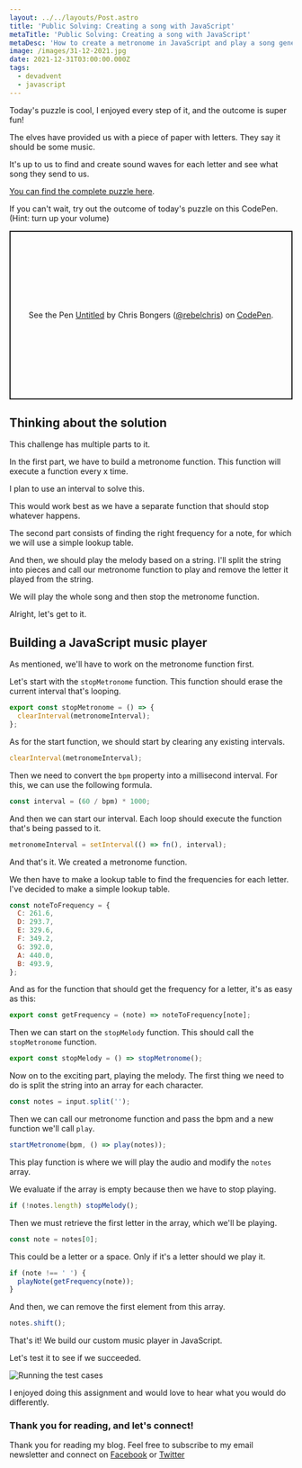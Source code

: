 ```yaml
---
layout: ../../layouts/Post.astro
title: 'Public Solving: Creating a song with JavaScript'
metaTitle: 'Public Solving: Creating a song with JavaScript'
metaDesc: 'How to create a metronome in JavaScript and play a song generated by JavaScript'
image: /images/31-12-2021.jpg
date: 2021-12-31T03:00:00.000Z
tags:
  - devadvent
  - javascript
---
```


Today's puzzle is cool, I enjoyed every step of it, and the outcome is super fun!

The elves have provided us with a piece of paper with letters. They say it should be some music.

It's up to us to find and create sound waves for each letter and see what song they send to us.

[You can find the complete puzzle here](https://github.com/devadvent/puzzle-21).

If you can't wait, try out the outcome of today's puzzle on this CodePen. (Hint: turn up your volume)

<p class="codepen" data-height="300" data-default-tab="result" data-slug-hash="jOGLRMe" data-user="rebelchris" style="height: 300px; box-sizing: border-box; display: flex; align-items: center; justify-content: center; border: 2px solid; margin: 1em 0; padding: 1em;">
  <span>See the Pen <a href="https://codepen.io/rebelchris/pen/jOGLRMe">
  Untitled</a> by Chris Bongers (<a href="https://codepen.io/rebelchris">@rebelchris</a>)
  on <a href="https://codepen.io">CodePen</a>.</span>
</p>
<script async defer src="https://cpwebassets.codepen.io/assets/embed/ei.js"></script>

## Thinking about the solution

This challenge has multiple parts to it.

In the first part, we have to build a metronome function. This function will execute a function every x time.

I plan to use an interval to solve this.

This would work best as we have a separate function that should stop whatever happens.

The second part consists of finding the right frequency for a note, for which we will use a simple lookup table.

And then, we should play the melody based on a string.
I'll split the string into pieces and call our metronome function to play and remove the letter it played from the string.

We will play the whole song and then stop the metronome function.

Alright, let's get to it.

## Building a JavaScript music player

As mentioned, we'll have to work on the metronome function first.

Let's start with the `stopMetronome` function. This function should erase the current interval that's looping.

```js
export const stopMetronome = () => {
  clearInterval(metronomeInterval);
};
```

As for the start function, we should start by clearing any existing intervals.

```js
clearInterval(metronomeInterval);
```

Then we need to convert the `bpm` property into a millisecond interval.
For this, we can use the following formula.

```js
const interval = (60 / bpm) * 1000;
```

And then we can start our interval.
Each loop should execute the function that's being passed to it.

```js
metronomeInterval = setInterval(() => fn(), interval);
```

And that's it. We created a metronome function.

We then have to make a lookup table to find the frequencies for each letter.
I've decided to make a simple lookup table.

```js
const noteToFrequency = {
  C: 261.6,
  D: 293.7,
  E: 329.6,
  F: 349.2,
  G: 392.0,
  A: 440.0,
  B: 493.9,
};
```

And as for the function that should get the frequency for a letter, it's as easy as this:

```js
export const getFrequency = (note) => noteToFrequency[note];
```

Then we can start on the `stopMelody` function. This should call the `stopMetronome` function.

```js
export const stopMelody = () => stopMetronome();
```

Now on to the exciting part, playing the melody.
The first thing we need to do is split the string into an array for each character.

```js
const notes = input.split('');
```

Then we can call our metronome function and pass the bpm and a new function we'll call `play`.

```js
startMetronome(bpm, () => play(notes));
```

This play function is where we will play the audio and modify the `notes` array.

We evaluate if the array is empty because then we have to stop playing.

```js
if (!notes.length) stopMelody();
```

Then we must retrieve the first letter in the array, which we'll be playing.

```js
const note = notes[0];
```

This could be a letter or a space.
Only if it's a letter should we play it.

```js
if (note !== ' ') {
  playNote(getFrequency(note));
}
```

And then, we can remove the first element from this array.

```js
notes.shift();
```

That's it!
We build our custom music player in JavaScript.

Let's test it to see if we succeeded.

![Running the test cases](https://cdn.hashnode.com/res/hashnode/image/upload/v1640155446088/gx65nk78GW.png)

I enjoyed doing this assignment and would love to hear what you would do differently.

### Thank you for reading, and let's connect!

Thank you for reading my blog. Feel free to subscribe to my email newsletter and connect on [Facebook](https://www.facebook.com/DailyDevTipsBlog) or [Twitter](https://twitter.com/DailyDevTips1)
